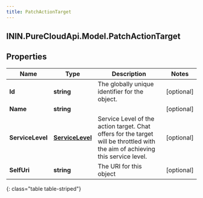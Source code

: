 ```yaml
---
title: PatchActionTarget
---
```

## ININ.PureCloudApi.Model.PatchActionTarget

## Properties

|Name | Type | Description | Notes|
|------------ | ------------- | ------------- | -------------|
| **Id** | **string** | The globally unique identifier for the object. | [optional] |
| **Name** | **string** |  | [optional] |
| **ServiceLevel** | [**ServiceLevel**](ServiceLevel.html) | Service Level of the action target. Chat offers for the target will be throttled with the aim of achieving this service level. | [optional] |
| **SelfUri** | **string** | The URI for this object | [optional] |
{: class="table table-striped"}


